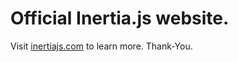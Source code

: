 # Official Inertia.js website.

Visit [inertiajs.com](https://inertiajs.com/) to learn more. 
Thank-You.

